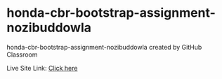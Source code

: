 # honda-cbr-bootstrap-assignment-nozibuddowla
honda-cbr-bootstrap-assignment-nozibuddowla created by GitHub Classroom



Live Site Link: <a href="https://cranky-noyce-373f0a.netlify.app/" target="_blank">Click here</a>
